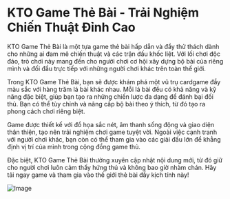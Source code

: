 # KTO Game Thẻ Bài - Trải Nghiệm Chiến Thuật Đỉnh Cao

KTO Game Thẻ Bài là một tựa game thẻ bài hấp dẫn và đầy thử thách dành cho những ai đam mê chiến thuật và các trận đấu khốc liệt. Với lối chơi độc đáo, trò chơi này mang đến cho người chơi cơ hội xây dựng bộ bài của riêng mình và đối đầu trực tiếp với những người chơi khác trên toàn thế giới.

Trong KTO Game Thẻ Bài, bạn sẽ được khám phá một vũ trụ cardgame đầy màu sắc với hàng trăm lá bài khác nhau. Mỗi lá bài đều có khả năng và kỹ năng đặc biệt, giúp bạn tạo ra những chiến lược đa dạng để đánh bại đối thủ. Bạn có thể tùy chỉnh và nâng cấp bộ bài theo ý thích, từ đó tạo ra phong cách chơi riêng biệt.

Game được thiết kế với đồ họa sắc nét, âm thanh sống động và giao diện thân thiện, tạo nên trải nghiệm chơi game tuyệt vời. Ngoài việc cạnh tranh với người chơi khác, bạn còn có thể tham gia vào các giải đấu lớn để khẳng định vị trí của mình trong cộng đồng game thủ.

Đặc biệt, KTO Game Thẻ Bài thường xuyên cập nhật nội dung mới, từ đó giữ cho người chơi luôn cảm thấy hứng thú và không bao giờ nhàm chán. Hãy tải ngay game và tham gia vào thế giới thẻ bài đầy kịch tính này!

![Image](https://github.com/user-attachments/assets/bd51ea9f-0666-407b-a7a7-98ead6de688c)